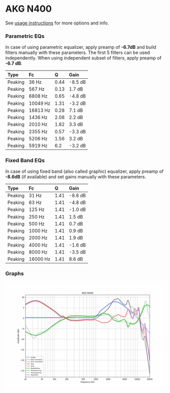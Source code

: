 # AKG N400
See [usage instructions](https://github.com/jaakkopasanen/AutoEq#usage) for more options and info.

### Parametric EQs
In case of using parametric equalizer, apply preamp of **-6.7dB** and build filters manually
with these parameters. The first 5 filters can be used independently.
When using independent subset of filters, apply preamp of **-6.7 dB**.

| Type    | Fc       |    Q | Gain    |
|:--------|:---------|:-----|:--------|
| Peaking | 36 Hz    | 0.44 | -8.5 dB |
| Peaking | 567 Hz   | 0.13 | 1.7 dB  |
| Peaking | 6808 Hz  | 0.65 | -4.8 dB |
| Peaking | 10049 Hz | 1.31 | -3.2 dB |
| Peaking | 16813 Hz | 0.28 | 7.1 dB  |
| Peaking | 1436 Hz  | 2.08 | 2.2 dB  |
| Peaking | 2010 Hz  | 1.82 | 3.3 dB  |
| Peaking | 2355 Hz  | 0.57 | -3.3 dB |
| Peaking | 5206 Hz  | 1.56 | 3.2 dB  |
| Peaking | 5919 Hz  | 6.2  | -3.2 dB |

### Fixed Band EQs
In case of using fixed band (also called graphic) equalizer, apply preamp of **-8.6dB**
(if available) and set gains manually with these parameters.

| Type    | Fc       |    Q | Gain    |
|:--------|:---------|:-----|:--------|
| Peaking | 31 Hz    | 1.41 | -8.6 dB |
| Peaking | 63 Hz    | 1.41 | -4.8 dB |
| Peaking | 125 Hz   | 1.41 | -1.0 dB |
| Peaking | 250 Hz   | 1.41 | 1.5 dB  |
| Peaking | 500 Hz   | 1.41 | 0.7 dB  |
| Peaking | 1000 Hz  | 1.41 | 0.9 dB  |
| Peaking | 2000 Hz  | 1.41 | 1.9 dB  |
| Peaking | 4000 Hz  | 1.41 | -1.6 dB |
| Peaking | 8000 Hz  | 1.41 | -3.5 dB |
| Peaking | 16000 Hz | 1.41 | 8.6 dB  |

### Graphs
![](./AKG%20N400.png)